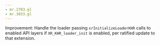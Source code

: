 ```yaml
---
- mr.2703.gl
- mr.3033.gl
---
```

Improvement: Handle the loader passing `xrInitializeLoaderKHR` calls to enabled API layers if `XR_KHR_loader_init` is enabled, per ratified update to that extension.
